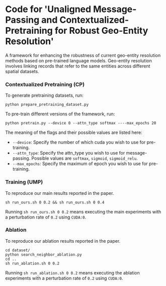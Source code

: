 # Code for 'Unaligned Message-Passing and Contextualized-Pretraining for Robust Geo-Entity Resolution'
A framework for enhancing the robustness of current geo-entity resolution methods based on pre-trained language models. Geo-entity resolution involves linking records that refer to the same entities across different spatial datasets.

### Contextualized Pretraining (CP)
To generate pretraining datasets, run:
```
python prepare_pretraining_dataset.py
```

To pre-train different versions of the framework, run:

```
python pretrain.py --device 0 --attn_type softmax ----max_epochs 20
```
The meaning of the flags and their possible values are listed here:
* ``--device``: Specify the number of which cuda you wish to use for pre-training.
* ``--attn_type``: Specify the attn_type you wish to use for message-passing. Possible values are ``softmax``, ``sigmoid``, ``sigmoid_relu``.
* ``--max_epochs``: Specify the maximum of epoch you wish to use for pre-training.

### Training (UMP)
To reproduce our main results reported in the paper.
```
sh run_ours.sh 0 0.2 && sh run_ours.sh 0 0.4
```
Running ``sh run_ours.sh 0 0.2`` means executing the main experiments with a perturbation rate of ``0.2`` using ``CUDA:0``.

### Ablation
To reproduce our ablation results reported in the paper.
```
cd dataset/
python search_neighbor_ablation.py
cd ..
sh run_ablation.sh 0 0.2
```
Running ``sh run_ablation.sh 0 0.2`` means executing the ablation experiments with a perturbation rate of ``0.2`` using ``CUDA:0``.